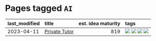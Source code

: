 # Pages tagged `AI`

|last_modified|title|est. idea maturity|tags
|:---|:---|---:|:---|
|2023-04-11|[Private Tutor](../private_tutor.md)|819|[![](https://img.shields.io/badge/tag-AI-8e95e2)](../tags/AI.md) [![](https://img.shields.io/badge/tag-discussion-be4650)](../tags/discussion.md) [![](https://img.shields.io/badge/tag-education-f76896)](../tags/education.md) [![](https://img.shields.io/badge/tag-startup-3f3dc3)](../tags/startup.md)|